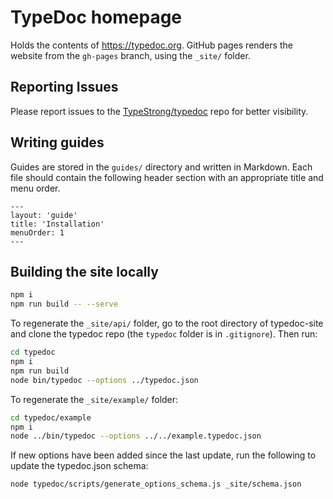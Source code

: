 # TypeDoc homepage

Holds the contents of https://typedoc.org.
GitHub pages renders the website from the `gh-pages` branch, using the `_site/` folder.

## Reporting Issues

Please report issues to the [TypeStrong/typedoc](https://github.com/TypeStrong/typedoc) repo for better visibility.

## Writing guides

Guides are stored in the `guides/` directory and written in Markdown. Each file should contain the following header section with an appropriate title and menu order.

```
---
layout: 'guide'
title: 'Installation'
menuOrder: 1
---
```

## Building the site locally

```bash
npm i
npm run build -- --serve
```

To regenerate the `_site/api/` folder, go to the root directory of
typedoc-site and clone the typedoc repo (the `typedoc` folder is in
`.gitignore`). Then run:

```bash
cd typedoc
npm i
npm run build
node bin/typedoc --options ../typedoc.json
```

To regenerate the `_site/example/` folder:

```bash
cd typedoc/example
npm i
node ../bin/typedoc --options ../../example.typedoc.json
```

If new options have been added since the last update, run the following to
update the typedoc.json schema:

```bash
node typedoc/scripts/generate_options_schema.js _site/schema.json
```
